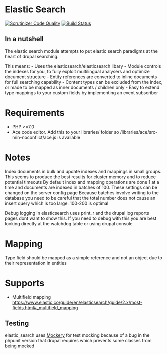 # Elastic Search

[![Scrutinizer Code Quality](https://scrutinizer-ci.com/g/ibrows/drupal_elastic_search/badges/quality-score.png?b=master&s=f10ea17f4022aa1b5aafb9d39c615428f2ec3645)](https://scrutinizer-ci.com/g/ibrows/drupal_elastic_search/?branch=master)
[![Build Status](https://scrutinizer-ci.com/g/ibrows/drupal_elastic_search/badges/build.png?b=master&s=f7ac758793ad9c29394db74b65687f7f850ff223)](https://scrutinizer-ci.com/g/ibrows/drupal_elastic_search/build-status/master)


## In a nutshell

The elastic search module attempts to put elastic search paradigms at the heart of drupal searching.

This means:
    - Uses the elasticsearch/elasticsearch libary
    - Module controls the indexes for you, to fully exploit  multilingual analysers and optimize document structure
    - Entity references are converted to inline documents for full searching capability
    - Content types can be excluded from the index, or made to be mapped as inner documents / children only
    - Easy to extend type mappings to your custom fields by implementing an event subscriber

# Requirements

* PHP >=7.0
* Ace code editor. Add this to your libraries/ folder so /libraries/ace/src-min-noconflict/ace.js is available

# Notes

Index documents in bulk and update indexes and mappings in small groups. This seems to produce the best results for cluster memory and to reduce potential timeouts
By default index and mapping operations are done 1 at a time and documents are indexed in batches of 100. These settings can be changed on the server config page
Because batches involve writing to the database you need to be careful that the total number does not cause an insert query which is too large. 100-200 is optimal

Debug logging in elasticsearch uses print_r and the drupal log reports pages dont want to show this. If you need to debug with this you are best looking directly at the watchdog table or using drupal console

# Mapping

Type field should be mapped as a simple reference and not an object due to their representation in entities

# Supports

* Multifield mapping
    https://www.elastic.co/guide/en/elasticsearch/guide/2.x/most-fields.html#_multifield_mapping

## Testing

elastic_search uses [Mockery](http://docs.mockery.io) for test mocking because of a bug in the phpunit version that drupal requires which prevents some classes from being mocked